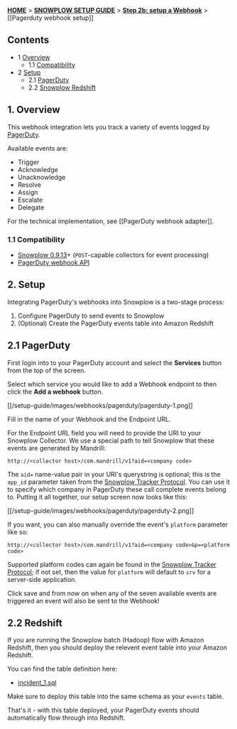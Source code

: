 <a name="top" />

[**HOME**](Home) > [**SNOWPLOW SETUP GUIDE**](Setting-up-Snowplow) > [**Step 2b: setup a Webhook**](Setting-up-a-webhook) > [[Pagerduty webhook setup]]

## Contents

- 1 [Overview](#overview)
  - 1.1 [Compatibility](#compat)
- 2 [Setup](#setup)
  - 2.1 [PagerDuty](#setup-pagerduty)
  - 2.2 [Snowplow Redshift](#setup-redshift)

<a name="overview" />

## 1. Overview

This webhook integration lets you track a variety of events logged by [PagerDuty][pagerduty-website].

Available events are:

- Trigger
- Acknowledge
- Unacknowledge
- Resolve
- Assign
- Escalate
- Delegate

For the technical implementation, see [[PagerDuty webhook adapter]].

<a name="compat" />

### 1.1 Compatibility

* [Snowplow 0.9.13][snowplow-0.9.13]+ (`POST`-capable collectors for event processing)
* [PagerDuty webhook API][pagerduty-webhooks]

<a name="setup" />

## 2. Setup

Integrating PagerDuty's webhooks into Snowplow is a two-stage process:

1. Configure PagerDuty to send events to Snowplow
2. (Optional) Create the PagerDuty events table into Amazon Redshift

<a name="setup-pagerduty" />

## 2.1 PagerDuty

First login into to your PagerDuty account and select the **Services** button from the top of the screen.

Select which service you would like to add a Webhook endpoint to then click the **Add a webhook** button.

[[/setup-guide/images/webhooks/pagerduty/pagerduty-1.png]]

Fill in the name of your Webhook and the Endpoint URL.

For the Endpoint URL field you will need to provide the URI to your Snowplow Collector.  We use a special path to tell Snowplow that these events are generated by Mandrill:

```
http://<collector host>/com.mandrill/v1?aid=<company code>
```

The `aid=` name-value pair in your URI's querystring is optional; this is the `app_id` parameter taken from the [Snowplow Tracker Protocol][tracker-protocol]. You can use it to specify which company in PagerDuty these call complete events belong to. Putting it all together, our setup screen now looks like this:

[[/setup-guide/images/webhooks/pagerduty/pagerduty-2.png]]

If you want, you can also manually override the event's `platform` parameter like so:

```
http://<collector host>/com.mandrill/v1?aid=<company code>&p=<platform code>
```

Supported platform codes can again be found in the [Snowplow Tracker Protocol][tracker-protocol]; if not set, then the value for `platform` will default to `srv` for a server-side application.

Click save and from now on when any of the seven available events are triggered an event will also be sent to the Webhook!

<a name="setup-redshift" />

## 2.2 Redshift

If you are running the Snowplow batch (Hadoop) flow with Amazon Redshift, then you should deploy the relevent event table into your Amazon Redshift.

You can find the table definition here:

* [incident_1.sql][incident]

Make sure to deploy this table into the same schema as your `events` table.

That's it - with this table deployed, your PagerDuty events should automatically flow through into Redshift.

[pagerduty-website]: http://www.pagerduty.com/
[pagerduty-webhooks]: https://developer.pagerduty.com/documentation/rest/webhooks
[snowplow-0.9.13]: https://github.com/snowplow/snowplow/releases/tag/0.9.13
[tracker-protocol]: https://github.com/snowplow/snowplow/wiki/snowplow-tracker-protocol#1-common-parameters-platform-and-event-independent

[incident]: https://github.com/snowplow/snowplow/tree/master/4-storage/redshift-storage/sql/com.pagerduty/incident_1.sql

